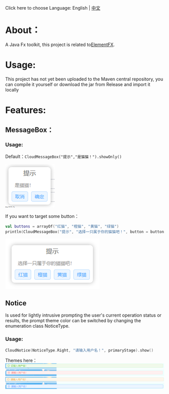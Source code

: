 Click here to choose Language: English | [中文](https://github.com/Anivie/CloudTools/README.md)

# About：
A Java Fx toolkit, this project is related to[ElementFX](https://github.com/Anivie/ElementFX).

# Usage:
This project has not yet been uploaded to the Maven central repository, you can compile it yourself or download the jar from Release and import it locally

# Features:

## MessageBox：
### Usage:
Default：``CloudMessageBox("提示","是猫猫！").showOnly()``

![MessageDefault](readme_images/message_default.png)

If you want to target some button：
```kotlin
val buttons = arrayOf("红猫", "橙猫", "黄猫", "绿猫")
println(CloudMessageBox("提示", "选择一只属于你的猫猫吧！", button = buttons).showAndGet())//Out put 2 if press "黄猫"
```
![MessageButons](readme_images/messagebox_getbutton.png)

## Notice
Is used for lightly intrusive prompting the user's current operation status or results, the prompt theme color can be switched by changing the enumeration class NoticeType.
### Usage:
```kotlin
CloudNotice(NoticeType.Right, "请输入用户名！", primaryStage).show()
```
Themes here：
![Right](readme_images/notice_right.png)
![Error](readme_images/notice_error.png)
![Warning](readme_images/notice_warning.png)
![Message](readme_images/notice_message.png)
